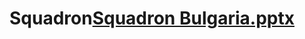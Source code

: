 # Squadron[Squadron Bulgaria.pptx](https://github.com/TheSovietBear/Squadron/files/13681850/Squadron.Bulgaria.pptx)
